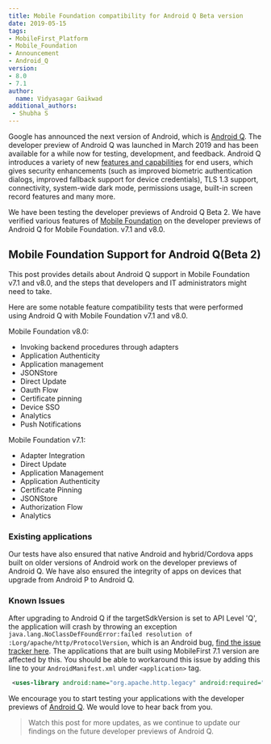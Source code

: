 ```yaml
---
title: Mobile Foundation compatibility for Android Q Beta version
date: 2019-05-15
tags:
- MobileFirst_Platform
- Mobile_Foundation
- Announcement
- Android_Q
version:
- 8.0
- 7.1
author:
  name: Vidyasagar Gaikwad
additional_authors:
 - Shubha S
---
```



Google has announced the next version of Android, which is [Android Q](https://developer.android.com/preview/overview). The developer preview of Android Q was launched in March 2019 and has been available for a while now for testing, development, and feedback. Android Q introduces a variety of new [features and capabilities](https://developer.android.com/preview/features.html) for end users, which gives security enhancements (such as improved biometric authentication dialogs, improved fallback support for device credentials), TLS 1.3 support, connectivity, system-wide dark mode, permissions usage, built-in screen record features and many more.

We have been testing the developer previews of Android Q Beta 2. We have verified various features of [Mobile Foundation](https://cloud.ibm.com/catalog/services/mobile-foundation) on the developer previews of Android Q for Mobile Foundation. v7.1 and v8.0.

## Mobile Foundation Support for Android Q(Beta 2)
This post provides details about Android Q support in Mobile Foundation v7.1 and v8.0, and the steps that developers and IT administrators might need to take.

Here are some notable feature compatibility tests that were performed using Android Q with Mobile Foundation v7.1 and v8.0.

Mobile Foundation v8.0:

* Invoking backend procedures through adapters 
* Application Authenticity
* Application management
* JSONStore
* Direct Update 
* Oauth Flow 
* Certificate pinning
* Device SSO
* Analytics
* Push Notifications


Mobile Foundation v7.1:

* Adapter Integration
* Direct Update
* Application Management
* Application Authenticity
* Certificate Pinning
* JSONStore
* Authorization Flow
* Analytics



### Existing applications
Our tests have also ensured that native Android and hybrid/Cordova apps built on older versions of Android work on the developer previews of Android Q. We have also ensured the integrity of apps on devices that upgrade from Android P to Android Q.


### Known Issues
After upgrading to Android Q if the targetSdkVersion is set to API Level 'Q', the application will crash by throwing an exception `java.lang.NoClassDefFoundError:failed resolution of :Lorg/apache/http/ProtocolVersion`, which is an Android bug, [find the issue tracker here](https://issuetracker.google.com/issues/79478779). The applications that are built using MobileFirst 7.1 version are affected by this.
You should be able to workaround this issue by adding this line to your `AndroidManifest.xml` under `<application>` tag.
 ```xml
  <uses-library android:name="org.apache.http.legacy" android:required="false"/>
 ```
 

We encourage you to start testing your applications with the developer previews of [Android Q](https://developer.android.com/preview/get). We would love to hear back from you.  

>Watch this post for more updates, as we continue to update our findings on the future developer previews of Android Q.

